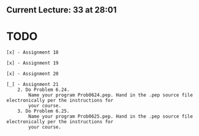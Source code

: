## Current Lecture: 33 at 28:01

# TODO

    [x] - Assignment 18

    [x] - Assignment 19

    [x] - Assignment 20

    [_] - Assignment 21
        2. Do Problem 6.24.
            Name your program Prob0624.pep. Hand in the .pep source file electronically per the instructions for
            your course.
        3. Do Problem 6.25.
            Name your program Prob0625.pep. Hand in the .pep source file electronically per the instructions for
            your course.